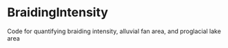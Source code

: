# BraidingIntensity
Code for quantifying braiding intensity, alluvial fan area, and proglacial lake area
